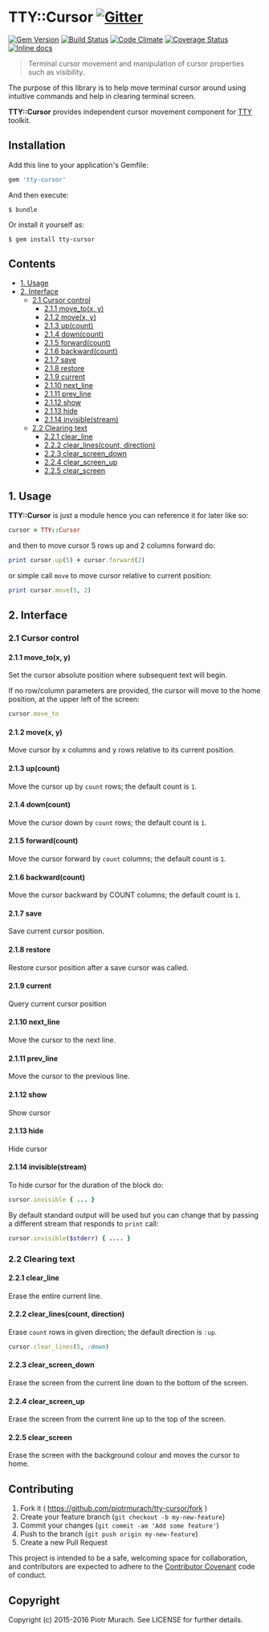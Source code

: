 # TTY::Cursor [![Gitter](https://badges.gitter.im/Join%20Chat.svg)][gitter]
[![Gem Version](https://badge.fury.io/rb/tty-cursor.svg)][gem]
[![Build Status](https://secure.travis-ci.org/piotrmurach/tty-cursor.svg?branch=master)][travis]
[![Code Climate](https://codeclimate.com/github/piotrmurach/tty-cursor/badges/gpa.svg)][codeclimate]
[![Coverage Status](https://coveralls.io/repos/piotrmurach/tty-cursor/badge.svg)][coverage]
[![Inline docs](http://inch-ci.org/github/piotrmurach/tty-cursor.svg?branch=master)][inchpages]

[gitter]: https://gitter.im/piotrmurach/tty
[gem]: http://badge.fury.io/rb/tty-cursor
[travis]: http://travis-ci.org/piotrmurach/tty-cursor
[codeclimate]: https://codeclimate.com/github/piotrmurach/tty-cursor
[coverage]: https://coveralls.io/r/piotrmurach/tty-cursor
[inchpages]: http://inch-ci.org/github/piotrmurach/tty-cursor

> Terminal cursor movement and manipulation of cursor properties such as visibility.

The purpose of this library is to help move terminal cursor around using intuitive commands and help in clearing terminal screen.

**TTY::Cursor** provides independent cursor movement component for [TTY](https://github.com/piotrmurach/tty) toolkit.

## Installation

Add this line to your application's Gemfile:

```ruby
gem 'tty-cursor'
```

And then execute:

    $ bundle

Or install it yourself as:

    $ gem install tty-cursor

## Contents

* [1. Usage](#1-usage)
* [2. Interface](#2-interface)
  * [2.1 Cursor control](#21-cursor-control)
    * [2.1.1 move_to(x, y)](#211-move_tox-y)
    * [2.1.2 move(x, y)](#212-movex-y)
    * [2.1.3 up(count)](#213-upcount)
    * [2.1.4 down(count)](#214-downcount)
    * [2.1.5 forward(count)](#215-forwardcount)
    * [2.1.6 backward(count)](#216-backwardcount)
    * [2.1.7 save](#217-save)
    * [2.1.8 restore](#218-restore)
    * [2.1.9 current](#219-current)
    * [2.1.10 next_line](#2110-next_line)
    * [2.1.11 prev_line](#2111-prev_line)
    * [2.1.12 show](#2112-show)
    * [2.1.13 hide](#2113-hide)
    * [2.1.14 invisible(stream)](#2114-invisiblestream)
  * [2.2 Clearing text](#22-clearing-text)
    * [2.2.1 clear_line](#221-clear_line)
    * [2.2.2 clear_lines(count, direction)](#222-clear_linescount-direction)
    * [2.2.3 clear_screen_down](#223-clear_screen_down)
    * [2.2.4 clear_screen_up](#224-clear_screen_up)
    * [2.2.5 clear_screen](#225-clear_screen)

## 1. Usage

**TTY::Cursor** is just a module hence you can reference it for later like so:

```ruby
cursor = TTY::Cursor
```

and then to move cursor 5 rows up and 2 columns forward do:

```ruby
print cursor.up(5) + cursor.forward(2)
```

or simple call `move` to move cursor relative to current position:

```ruby
print cursor.move(5, 2)
```

## 2. Interface

### 2.1 Cursor control

#### 2.1.1 move_to(x, y)

Set the cursor absolute position where subsequent text will begin.

If no row/column parameters are provided, the cursor will move to the home position, at the upper left of the screen:

```ruby
cursor.move_to
```

#### 2.1.2 move(x, y)

Move cursor by x columns and y rows relative to its current position.

#### 2.1.3 up(count)

Move the cursor up by `count` rows; the default count is `1`.

#### 2.1.4 down(count)

Move the cursor down by `count` rows; the default count is `1`.

#### 2.1.5 forward(count)

Move the cursor forward by `count` columns; the default count is `1`.

#### 2.1.6 backward(count)

Move the cursor backward by COUNT columns; the default count is `1`.

#### 2.1.7 save

Save current cursor position.

#### 2.1.8 restore

Restore cursor position after a save cursor was called.

#### 2.1.9 current

Query current cursor position

#### 2.1.10 next_line

Move the cursor to the next line.

#### 2.1.11 prev_line

Move the cursor to the previous line.

#### 2.1.12 show

Show cursor

#### 2.1.13 hide

Hide cursor

#### 2.1.14 invisible(stream)

To hide cursor for the duration of the block do:

```ruby
cursor.invisible { ... }
```

By default standard output will be used but you can change that by passing a different stream that responds to `print` call:

```ruby
cursor.invisible($stderr) { .... }
```

### 2.2 Clearing text

#### 2.2.1 clear_line

Erase the entire current line.

#### 2.2.2 clear_lines(count, direction)

Erase `count` rows in given direction; the default direction is `:up`.

```ruby
cursor.clear_lines(5, :down)
```

#### 2.2.3 clear_screen_down

Erase the screen from the current line down to the bottom of the screen.

#### 2.2.4 clear_screen_up

Erase the screen from the current line up to the top of the screen.

#### 2.2.5 clear_screen

Erase the screen with the background colour and moves the cursor to home.

## Contributing

1. Fork it ( https://github.com/piotrmurach/tty-cursor/fork )
2. Create your feature branch (`git checkout -b my-new-feature`)
3. Commit your changes (`git commit -am 'Add some feature'`)
4. Push to the branch (`git push origin my-new-feature`)
5. Create a new Pull Request

This project is intended to be a safe, welcoming space for collaboration, and contributors are expected to adhere to the [Contributor Covenant](http://contributor-covenant.org) code of conduct.

## Copyright

Copyright (c) 2015-2016 Piotr Murach. See LICENSE for further details.
